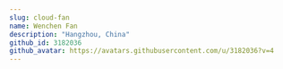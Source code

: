 ```yaml
---
slug: cloud-fan
name: Wenchen Fan
description: "Hangzhou, China"
github_id: 3182036
github_avatar: https://avatars.githubusercontent.com/u/3182036?v=4
---
```


